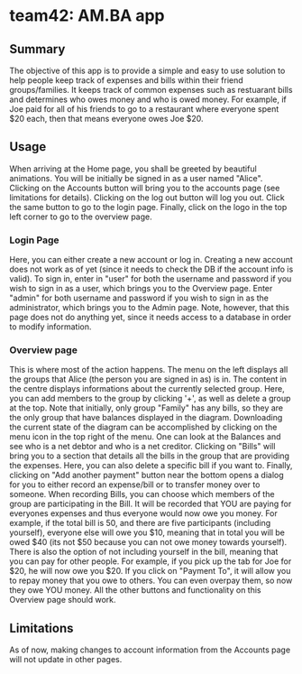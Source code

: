 # team42: AM.BA app

## Summary
The objective of this app is to provide a simple and easy to use solution to help people keep track of expenses and bills within their friend groups/families. It keeps track of common expenses such as restuarant bills and determines who owes money and who is owed money. For example, if Joe paid for all of his friends to go to a restaurant where everyone spent $20 each, then that means everyone owes Joe $20. 

## Usage
When arriving at the Home page, you shall be greeted by beautiful animations. You will be initially be signed in as a user named "Alice". Clicking on the Accounts button will bring you to the accounts page (see limitations for details). Clicking on the log out button will log you out. Click the same button to go to the login page. Finally, click on the logo in the top left corner to go to the overview page. 

### Login Page
Here, you can either create a new account or log in. Creating a new account does not work as of yet (since it needs to check the DB if the account info is valid). To sign in, enter in "user" for both the username and password if you wish to sign in as a user, which brings you to the Overview page. Enter "admin" for both username and password if you wish to sign in as the administrator, which brings you to the Admin page. Note, however, that this page does not do anything yet, since it needs access to a database in order to modify information.

### Overview page
This is where most of the action happens. The menu on the left displays all the groups that Alice (the person you are signed in as) is in. The content in the centre displays informations about the currently selected group. Here, you can add members to the group by clicking '+', as well as delete a group at the top. 
Note that initially, only group "Family" has any bills, so they are the only group that have balances displayed in the diagram. Downloading the current state of the diagram can be accomplished by clicking on the menu icon in the top right of the menu. One can look at the Balances and see who is a net debtor and who is a net creditor. Clicking on "Bills" will bring you to a section that details all the bills in the group that are providing the expenses. Here, you can also delete a specific bill if you want to.
Finally, clicking on "Add another payment" button near the bottom opens a dialog for you to either record an expense/bill or to transfer money over to someone. When recording Bills, you can choose which members of the group are participating in the Bill. It will be recorded that YOU are paying for everyones expenses and thus everyone would now owe you money. For example, if the total bill is 50, and there are five participants (including yourself), everyone else will owe you $10, meaning that in total you will be owed $40 (its not $50 because you can not owe money towards yourself). There is also the option of not including yourself in the bill, meaning that you can pay for other people. For example, if you pick up the tab for Joe for $20, he will now owe you $20. If you click on "Payment To", it will allow you to repay money that you owe to others. You can even overpay them, so now they owe YOU money. All the other buttons and functionality on this Overview page should work. 

## Limitations
As of now, making changes to account information from the Accounts page will not update in other pages. 
